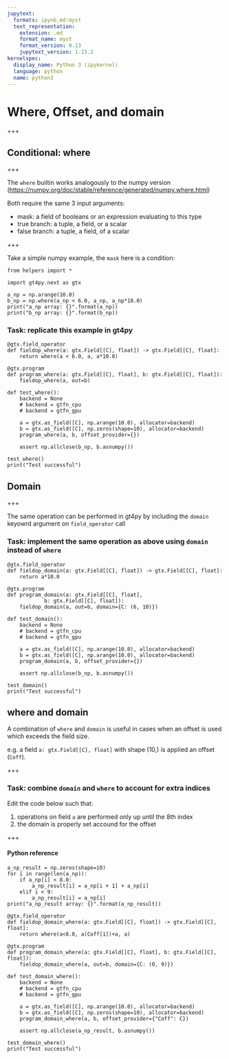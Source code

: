 ```yaml
---
jupytext:
  formats: ipynb,md:myst
  text_representation:
    extension: .md
    format_name: myst
    format_version: 0.13
    jupytext_version: 1.15.2
kernelspec:
  display_name: Python 3 (ipykernel)
  language: python
  name: python3
---
```


# Where, Offset, and domain

+++

## Conditional: where

+++

The `where` builtin works analogously to the numpy version (https://numpy.org/doc/stable/reference/generated/numpy.where.html)

Both require the same 3 input arguments:
- mask: a field of booleans or an expression evaluating to this type
- true branch: a tuple, a field, or a scalar
- false branch: a tuple, a field, of a scalar

+++

Take a simple numpy example, the `mask` here is a condition:

```{code-cell} ipython3
from helpers import *

import gt4py.next as gtx
```

```{code-cell} ipython3
a_np = np.arange(10.0)
b_np = np.where(a_np < 6.0, a_np, a_np*10.0)
print("a_np array: {}".format(a_np))
print("b_np array: {}".format(b_np))
```

### **Task**: replicate this example in gt4py

```{code-cell} ipython3
@gtx.field_operator
def fieldop_where(a: gtx.Field[[C], float]) -> gtx.Field[[C], float]:
    return where(a < 6.0, a, a*10.0)

@gtx.program
def program_where(a: gtx.Field[[C], float], b: gtx.Field[[C], float]):
    fieldop_where(a, out=b) 
```

```{code-cell} ipython3
def test_where():
    backend = None
    # backend = gtfn_cpu
    # backend = gtfn_gpu
    
    a = gtx.as_field([C], np.arange(10.0), allocator=backend)
    b = gtx.as_field([C], np.zeros(shape=10), allocator=backend)
    program_where(a, b, offset_provider={})
    
    assert np.allclose(b_np, b.asnumpy())
```

```{code-cell} ipython3
test_where()
print("Test successful")
```

## Domain

+++

The same operation can be performed in gt4py by including the `domain` keyowrd argument on `field_operator` call

### **Task**: implement the same operation as above using `domain` instead of `where`

```{code-cell} ipython3
@gtx.field_operator
def fieldop_domain(a: gtx.Field[[C], float]) -> gtx.Field[[C], float]:
    return a*10.0

@gtx.program
def program_domain(a: gtx.Field[[C], float],
            b: gtx.Field[[C], float]):
    fieldop_domain(a, out=b, domain={C: (6, 10)}) 
```

```{code-cell} ipython3
def test_domain():
    backend = None
    # backend = gtfn_cpu
    # backend = gtfn_gpu
    
    a = gtx.as_field([C], np.arange(10.0), allocator=backend)
    b = gtx.as_field([C], np.arange(10.0), allocator=backend)
    program_domain(a, b, offset_provider={})

    assert np.allclose(b_np, b.asnumpy())
```

```{code-cell} ipython3
test_domain()
print("Test successful")
```

## where and domain

A combination of `where` and `domain` is useful in cases when an offset is used which exceeds the field size.

e.g. a field `a: gtx.Field[[C], float]` with shape (10,) is applied an offset (`Coff`).

+++

### **Task**: combine `domain` and `where` to account for extra indices

Edit the code below such that:
 1. operations on field `a` are performed only up until the 8th index
 2. the domain is properly set accound for the offset

+++

#### Python reference

```{code-cell} ipython3
a_np_result = np.zeros(shape=10)
for i in range(len(a_np)):
    if a_np[i] < 8.0:
        a_np_result[i] = a_np[i + 1] + a_np[i]
    elif i < 9:
        a_np_result[i] = a_np[i]
print("a_np_result array: {}".format(a_np_result))
```

```{code-cell} ipython3
@gtx.field_operator
def fieldop_domain_where(a: gtx.Field[[C], float]) -> gtx.Field[[C], float]:
    return where(a<8.0, a(Coff[1])+a, a)

@gtx.program
def program_domain_where(a: gtx.Field[[C], float], b: gtx.Field[[C], float]):
    fieldop_domain_where(a, out=b, domain={C: (0, 9)}) 
```

```{code-cell} ipython3
def test_domain_where():
    backend = None
    # backend = gtfn_cpu
    # backend = gtfn_gpu
    
    a = gtx.as_field([C], np.arange(10.0), allocator=backend)
    b = gtx.as_field([C], np.zeros(shape=10), allocator=backend)
    program_domain_where(a, b, offset_provider={"Coff": C})
    
    assert np.allclose(a_np_result, b.asnumpy())
```

```{code-cell} ipython3
test_domain_where()
print("Test successful")
```

```{code-cell} ipython3

```
